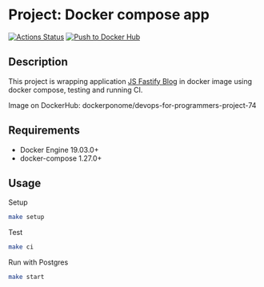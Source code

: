 # Project: Docker compose app

[![Actions Status](https://github.com/perfectbluedev/devops-for-programmers-project-74/actions/workflows/hexlet-check.yml/badge.svg)](https://github.com/perfectbluedev/devops-for-programmers-project-74/actions/workflows/hexlet-check.yml)
[![Push to Docker Hub](https://github.com/perfectbluedev/devops-for-programmers-project-74/actions/workflows/push.yml/badge.svg)](https://github.com/perfectbluedev/devops-for-programmers-project-74/actions/workflows/push.yml)

## Description

This project is wrapping application [JS Fastify Blog](https://github.com/hexlet-components/js-fastify-blog) in docker image using docker compose, testing and running CI.

Image on DockerHub: dockerponome/devops-for-programmers-project-74

## Requirements

* Docker Engine 19.03.0+
* docker-compose 1.27.0+

## Usage

Setup

```bash
make setup
```

Test

```bash
make ci
```

Run with Postgres

```bash
make start
```
